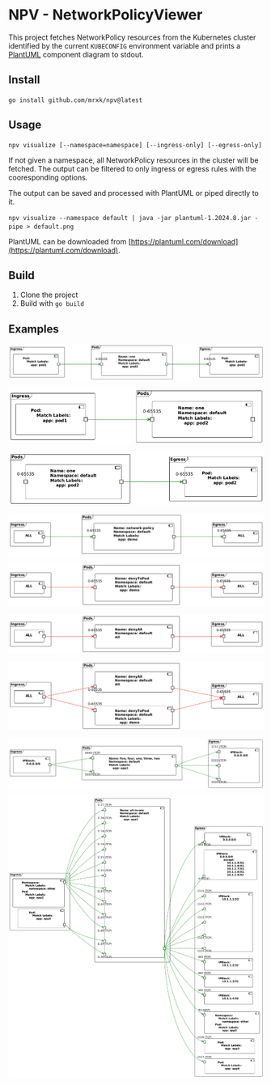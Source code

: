 # NPV - NetworkPolicyViewer

This project fetches NetworkPolicy resources from the Kubernetes cluster
identified by the current `KUBECONFIG` environment variable and prints a
[PlantUML](http://www.plantuml.com) component diagram to stdout.

## Install

`go install github.com/mrxk/npv@latest`

## Usage

`npv visualize [--namespace=namespace] [--ingress-only] [--egress-only]`

If not given a namespace, all NetworkPolicy resources in the cluster will be
fetched. The output can be filtered to only ingress or egress rules with the
cooresponding options.

The output can be saved and processed with PlantUML or piped directly to it.

`npv visualize --namespace default | java -jar plantuml-1.2024.8.jar -pipe > default.png`

PlantUML can be downloaded from
[https://plantuml.com/download](https://plantuml.com/download).

## Build

1. Clone the project
1. Build with `go build`

## Examples


![allowToPod](allowToPod.png)

![allowToPod.ingress](allowToPod.ingress.png)

![allowToPod.egress](allowToPod.egress.png)

![allowAll](allowAll.png)

![denyToPod](denyToPod.png)

![denyAll](denyAll.png)

![denyAllAndToPod](denyAllAndToPod.png)

![multiple](multiple.png)

![allInOne](allInOne.png)
